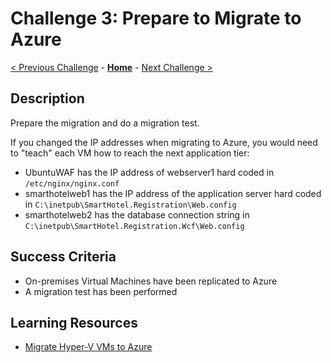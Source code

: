 # Challenge 3: Prepare to Migrate to Azure

[< Previous Challenge](./02-discovery.md) - **[Home](../README.md)** - [Next Challenge >](./04-migrate.md)

## Description

Prepare the migration and do a migration test.

If you changed the IP addresses when migrating to Azure, you would need to "teach" each VM how to reach the next application tier:

- UbuntuWAF has the IP address of webserver1 hard coded in `/etc/nginx/nginx.conf`
- smarthotelweb1 has the IP address of the application server hard coded in `C:\inetpub\SmartHotel.Registration\Web.config`
- smarthotelweb2 has the database connection string in `C:\inetpub\SmartHotel.Registration.Wcf\Web.config`

## Success Criteria

- On-premises Virtual Machines have been replicated to Azure
- A migration test has been performed

## Learning Resources

- [Migrate Hyper-V VMs to Azure](https://docs.microsoft.com/azure/migrate/tutorial-migrate-hyper-v?tabs=UI)
